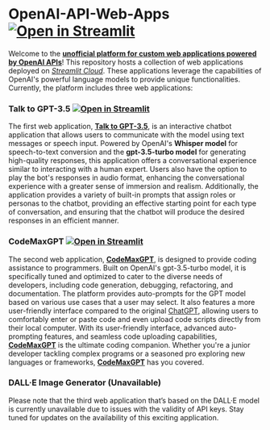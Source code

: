 # OpenAI-API-Web-Apps [![Open in Streamlit](https://static.streamlit.io/badges/streamlit_badge_black_white.svg)](https://maxinexiong-openai-api-web-apps-home-xbxlm8.streamlit.app/) 

Welcome to the **[unofficial platform for custom web applications powered by OpenAI APIs](https://maxinexiong-openai-api-web-apps-home-xbxlm8.streamlit.app/)**! This repository hosts 
a collection of web applications deployed on *[Streamlit Cloud](https://streamlit.io/cloud)*. These applications leverage the capabilities of OpenAI's powerful language models to provide 
unique functionalities. Currently, the platform includes three web applications:

### Talk to GPT-3.5 [![Open in Streamlit](https://static.streamlit.io/badges/streamlit_badge_black_white.svg)](https://maxinexiong-openai-api-web-apps-home-xbxlm8.streamlit.app/Talk_To_GPT3.5) 

The first web application, **[Talk to GPT-3.5](https://maxinexiong-openai-api-web-apps-home-xbxlm8.streamlit.app/Talk_To_GPT3.5)**, is an interactive chatbot application that allows users to 
communicate with the model using text messages or speech input. Powered by OpenAI's **Whisper model** for speech-to-text conversion and the **gpt-3.5-turbo model** for generating high-quality 
responses, this application offers a conversational experience similar to interacting with a human expert. Users also have the option to play the bot's responses in audio format, enhancing 
the conversational experience with a greater sense of immersion and realism. Additionally, the application provides a variety of built-in prompts that assign roles or personas to the chatbot, 
providing an effective starting point for each type of conversation, and ensuring that the chatbot will produce the desired responses in an efficient manner.

### CodeMaxGPT [![Open in Streamlit](https://static.streamlit.io/badges/streamlit_badge_black_white.svg)](https://maxinexiong-openai-api-web-apps-home-xbxlm8.streamlit.app/CodeMaxGPT) 

The second web application, **[CodeMaxGPT](https://maxinexiong.github.io/intro-codemaxgpt.html)**, is designed to provide coding assistance to programmers. Built on OpenAI's gpt-3.5-turbo model, 
it is specifically tuned and optimized to cater to the diverse needs of developers, including code generation, debugging, refactoring, and documentation. The platform provides auto-prompts 
for the GPT model based on various use cases that a user may select. It also features a more user-friendly interface compared to the original [ChatGPT](https://openai.com/blog/chatgpt), allowing users to comfortably enter or 
paste code and even upload code scripts directly from their local computer. With its user-friendly interface, advanced auto-prompting features, and seamless code uploading capabilities, 
**[CodeMaxGPT](https://maxinexiong.github.io/intro-codemaxgpt.html)** is the ultimate coding companion. Whether you're a junior developer tackling complex programs or a seasoned pro exploring 
new languages or frameworks, **[CodeMaxGPT](https://maxinexiong.github.io/intro-codemaxgpt.html)** has you covered.

### DALL·E Image Generator (Unavailable)

Please note that the third web application that’s based on the DALL·E model is currently unavailable due to issues with the validity of API keys. Stay tuned for updates on the availability 
of this exciting application.
